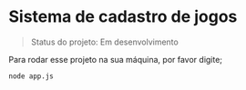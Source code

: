 <h1>Sistema de cadastro de jogos</h1>

> Status do projeto: Em desenvolvimento

Para rodar esse projeto na sua máquina, por favor digite;

```
node app.js
```
